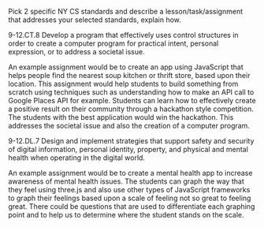 Pick 2 specific NY CS standards and describe a lesson/task/assignment that addresses your selected standards, explain how.

9-12.CT.8
Develop a program that
effectively uses control
structures in order to
create a computer program
for practical intent,
personal expression, or to
address a societal issue.

An example assignment would be to create an app using JavaScript that helps people find the nearest soup kitchen or thrift store, based upon their location. This assignment would help students to build something from scratch using techniques such as understanding how to make an API call to Google Places API for example. Students can learn how to effectively create a positive result on their community through a hackathon style competition. The students with the best application would win the hackathon. This addresses the societal issue and also the creation of a computer program. 

9-12.DL.7
Design and implement
strategies that support
safety and security of
digital information,
personal identity,
property, and physical
and mental health when
operating in the digital
world.

An example assignment would be to create a mental health app to increase awareness of mental health issues. The students can graph the way that they feel using three.js and also use other types of JavaScript frameworks to graph their feelings based upon a scale of feeling not so great to feeling great. There could be questions that are used to differentiate each graphing point and to help us to determine where the student stands on the scale. 


